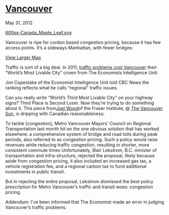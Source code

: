# [Vancouver](/2012/05/31/vancouver/ "Vancouver")

May 31, 2012

[600px-Canada_Maple_Leaf.svg](http://priceroads.com/2012/05/31/vancouver/)

Vancouver is ripe for cordon based congestion pricing, because it has few access points. It’s a sideways Manhattan, with fewer bridges:

[View Larger Map](https://maps.google.co.uk/maps?q=vancouver+map&ie=UTF8&hq=&hnear=Vancouver,+Greater+Vancouver+Regional+District,+British+Columbia,+Canada&gl=uk&t=m&ll=49.261083,-123.114166&spn=0.15684,0.291824&z=11&source=embed)

Traffic is sort of a big deal. In 2011, [traffic problems cost Vancouver](http://www.cbc.ca/news/canada/british-columbia/story/2011/08/30/bc-vancouver-livability.html) their “World’s Most Livable City” crown from The Economists Intelligence Unit:

Jon Copestake of the Economist Intelligence Unit told CBC News the ranking reflects what he calls “regional” traffic issues.

Can you really write “World’s Third Most Livable City” on your highway signs? Third Place is Second Loser. Now they’re trying to do something about it. This piece from[Joel Wood](http://www.fraserinstitute.org/about-us/who-we-are/staff/senior-research-staff.aspx)of the Fraser Institute, @ [The Vancouver Sun](http://www.vancouversun.com/news/Congestion+pricing+needed/6677021/story.html), is dripping with Canadian reasonableness:

To tackle [congestion], Metro Vancouver Mayors’ Council on Regional Transportation last month hit on the one obvious solution that has worked elsewhere: a comprehensive system of bridge and road tolls during peak periods, also referred to as congestion pricing. Such a policy would raise revenues while reducing traffic congestion, resulting in shorter, more consistent commute times Unfortunately, Blair Lekstrom, B.C. minister of transportation and infra-structure, rejected the proposal, likely because aside from congestion pricing, it also included an increased gas tax, a vehicle registration fee, and a regional carbon tax to fund additional investments in public transit.

But in rejecting the entire proposal, Lekstrom dismissed the best policy prescription for Metro Vancouver’s traffic and transit woes: congestion pricing.

Addendum: I’ve been informed that The Economist made an error in judging Vancouver’s traffic problems.
